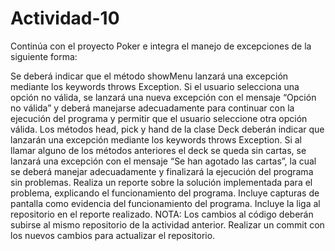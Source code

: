 # Actividad-10
Continúa con el proyecto Poker e integra el manejo de excepciones de la siguiente forma:

Se deberá indicar que el método showMenu lanzará una excepción mediante los keywords throws Exception.
Si el usuario selecciona una opción no válida, se lanzará una nueva excepción con el mensaje “Opción no válida” y deberá manejarse adecuadamente para continuar con la ejecución del programa y permitir que el usuario seleccione otra opción válida.
Los métodos head, pick y hand de la clase Deck deberán indicar que lanzarán una excepción mediante los keywords throws Exception.
Si al llamar alguno de los métodos anteriores el deck se queda sin cartas, se lanzará una excepción con el mensaje “Se han agotado las cartas”, la cual se deberá manejar adecuadamente y finalizará la ejecución del programa sin problemas.
Realiza un reporte sobre la solución implementada para el problema, explicando el funcionamiento del programa.
Incluye capturas de pantalla como evidencia del funcionamiento del programa.
Incluye la liga al repositorio en el reporte realizado.
NOTA: Los cambios al código deberán subirse al mismo repositorio de la actividad anterior. Realizar un commit con los nuevos cambios para actualizar el repositorio.
